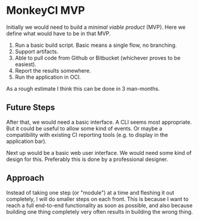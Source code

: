 # MonkeyCI MVP

Initially we would need to build a _minimal viable product_ (MVP).  Here we
define what would have to be in that MVP.

1. Run a basic build script.  Basic means a single flow, no branching.
2. Support artifacts.
3. Able to pull code from Github or Bitbucket (whichever proves to be easiest).
4. Report the results somewhere.
5. Run the application in OCI.

As a rough estimate I think this can be done in 3 man-months.

## Future Steps

After that, we would need a basic interface.  A CLI seems most appropriate.
But it could be useful to allow some kind of events.  Or maybe a compatibility
with existing CI reporting tools (e.g. to display in the application bar).

Next up would be a basic web user interface.  We would need some kind of
design for this.  Preferably this is done by a professional designer.

## Approach

Instead of taking one step (or "module") at a time and fleshing it out completely,
I will do smaller steps on each front.  This is because I want to reach a full
end-to-end functionality as soon as possible, and also because building one
thing completely very often results in building the wrong thing.